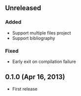 Unreleased
----------

### Added

- Support multiple files project
- Support bibliography

### Fixed

- Early exit on compilation failure

0.1.0 (Apr 16, 2013)
--------------------

- First release
